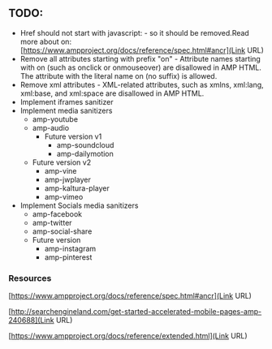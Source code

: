 ## TODO: ##
- Href should not start with javascript: - so it should be removed.Read more about on: [https://www.ampproject.org/docs/reference/spec.html#ancr](Link URL)
- Remove all attributes starting with prefix "on" - Attribute names starting with on (such as onclick or onmouseover)
	are disallowed in AMP HTML. The attribute with the literal name on (no suffix) is allowed.
- Remove xml attributes - XML-related attributes, such as xmlns, xml:lang, xml:base, and xml:space are disallowed in AMP HTML.
- Implement iframes sanitizer
- Implement media sanitizers
	- amp-youtube
	- amp-audio
        - Future version v1
			- amp-soundcloud
			- amp-dailymotion
	- Future version v2
		- amp-vine
		- amp-jwplayer
		- amp-kaltura-player
		- amp-vimeo
- Implement Socials media sanitizers
	- amp-facebook
	- amp-twitter
	- amp-social-share
	- Future version
		- amp-instagram
		- amp-pinterest

### Resources ###
[https://www.ampproject.org/docs/reference/spec.html#ancr](Link URL)

[http://searchengineland.com/get-started-accelerated-mobile-pages-amp-240688](Link URL)

[https://www.ampproject.org/docs/reference/extended.html](Link URL)